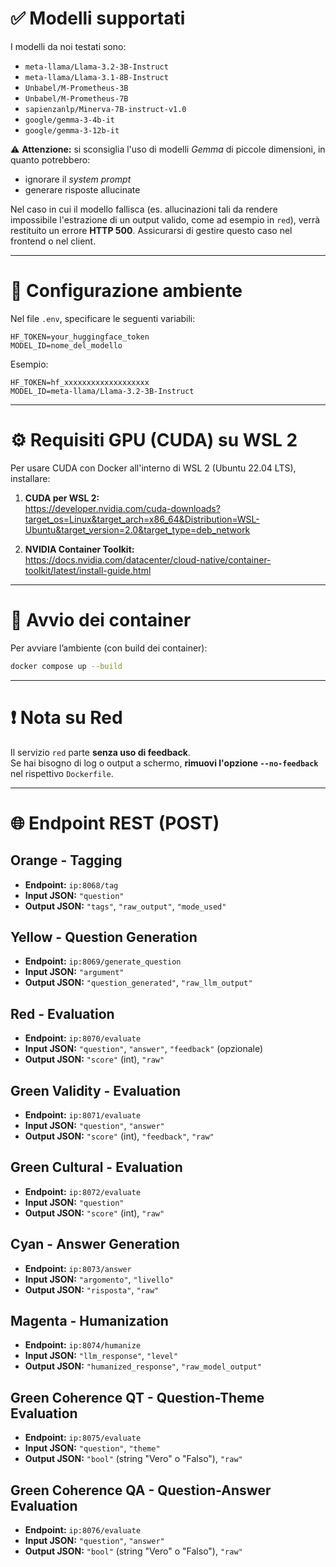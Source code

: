 # ✅ Modelli supportati

I modelli da noi testati sono:

- `meta-llama/Llama-3.2-3B-Instruct`
- `meta-llama/Llama-3.1-8B-Instruct`
- `Unbabel/M-Prometheus-3B`
- `Unbabel/M-Prometheus-7B`
- `sapienzanlp/Minerva-7B-instruct-v1.0`
- `google/gemma-3-4b-it`
- `google/gemma-3-12b-it`

⚠️ **Attenzione:** si sconsiglia l'uso di modelli *Gemma* di piccole dimensioni, in quanto potrebbero:
- ignorare il *system prompt*
- generare risposte allucinate

Nel caso in cui il modello fallisca (es. allucinazioni tali da rendere impossibile l'estrazione di un output valido, come ad esempio in `red`), verrà restituito un errore **HTTP 500**. Assicurarsi di gestire questo caso nel frontend o nel client.

---

# 🔐 Configurazione ambiente

Nel file `.env`, specificare le seguenti variabili:

```env
HF_TOKEN=your_huggingface_token
MODEL_ID=nome_del_modello
```

Esempio:

```env
HF_TOKEN=hf_xxxxxxxxxxxxxxxxxxx
MODEL_ID=meta-llama/Llama-3.2-3B-Instruct
```

---

# ⚙️ Requisiti GPU (CUDA) su WSL 2

Per usare CUDA con Docker all'interno di WSL 2 (Ubuntu 22.04 LTS), installare:

1. **CUDA per WSL 2:**  
   https://developer.nvidia.com/cuda-downloads?target_os=Linux&target_arch=x86_64&Distribution=WSL-Ubuntu&target_version=2.0&target_type=deb_network

2. **NVIDIA Container Toolkit:**  
   https://docs.nvidia.com/datacenter/cloud-native/container-toolkit/latest/install-guide.html

---

# 🚣 Avvio dei container

Per avviare l’ambiente (con build dei container):

```bash
docker compose up --build
```

---

# ❗ Nota su Red

Il servizio `red` parte **senza uso di feedback**.  
Se hai bisogno di log o output a schermo, **rimuovi l'opzione `--no-feedback`** nel rispettivo `Dockerfile`.

---

# 🌐 Endpoint REST (POST)

## Orange - Tagging
- **Endpoint:** `ip:8068/tag`
- **Input JSON:** `"question"`
- **Output JSON:** `"tags"`, `"raw_output"`, `"mode_used"`

## Yellow - Question Generation
- **Endpoint:** `ip:8069/generate_question`
- **Input JSON:** `"argument"`
- **Output JSON:** `"question_generated"`, `"raw_llm_output"`

## Red - Evaluation
- **Endpoint:** `ip:8070/evaluate`
- **Input JSON:** `"question"`, `"answer"`, `"feedback"` (opzionale)
- **Output JSON:** `"score"` (int), `"raw"`

## Green Validity - Evaluation
- **Endpoint:** `ip:8071/evaluate`
- **Input JSON:** `"question"`, `"answer"`
- **Output JSON:** `"score"` (int), `"feedback"`, `"raw"`

## Green Cultural - Evaluation
- **Endpoint:** `ip:8072/evaluate`
- **Input JSON:** `"question"`
- **Output JSON:** `"score"` (int), `"raw"`

## Cyan - Answer Generation
- **Endpoint:** `ip:8073/answer`
- **Input JSON:** `"argomento"`, `"livello"`
- **Output JSON:** `"risposta"`, `"raw"`

## Magenta - Humanization
- **Endpoint:** `ip:8074/humanize`
- **Input JSON:** `"llm_response"`, `"level"`
- **Output JSON:** `"humanized_response"`, `"raw_model_output"`

## Green Coherence QT - Question-Theme Evaluation
- **Endpoint:** `ip:8075/evaluate`
- **Input JSON:** `"question"`, `"theme"`
- **Output JSON:** `"bool"` (string "Vero" o "Falso"), `"raw"`

## Green Coherence QA - Question-Answer Evaluation
- **Endpoint:** `ip:8076/evaluate`
- **Input JSON:** `"question"`, `"answer"`
- **Output JSON:** `"bool"` (string "Vero" o "Falso"), `"raw"`
